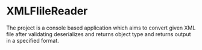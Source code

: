 # XMLFIileReader
The project is a console based application which aims to convert given XML file after validating deserializes and returns object type and returns output in a specified format.
